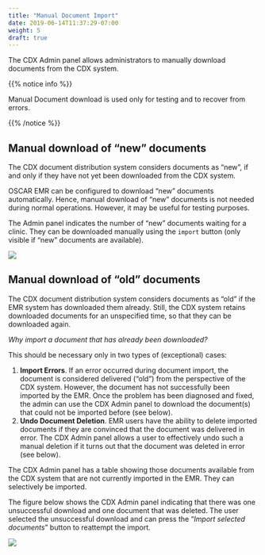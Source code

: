 ```yaml
---
title: "Manual Document Import"
date: 2019-06-14T11:37:29-07:00
weight: 5
draft: true
---
```


The CDX Admin panel allows administrators to manually download documents from the CDX system.

{{% notice info %}}
<p>
Manual Document download is used only for testing and to recover from errors.
</p>
{{% /notice %}}

## Manual download of “new” documents

The CDX document distribution system considers documents as “new”, if and only if they have not yet been downloaded from the CDX system.

OSCAR EMR can be configured to download “new” documents automatically. Hence, manual download of “new” documents is not needed during normal operations. However, it may be useful for testing purposes.

The Admin panel indicates the number of “new” documents waiting for a clinic. They can be downloaded manually using the `import` button (only visible if “new” documents are available).

![](https://paper-attachments.dropbox.com/s_D8F55B926E14BC491F2DAD18D930CB06AD57C72BB921C2ECDB6B0AA89F2D0027_1558051017883_image.png)


## Manual download of “old” documents

The CDX document distribution system considers documents as “old” if the EMR system has downloaded them already. Still, the CDX system retains downloaded documents for an unspecified time, so that they can be downloaded again.

*Why import a document that has already been downloaded?*

This should be necessary only in two types of (exceptional) cases:

1. **Import Errors**. If an error occurred during document import, the document is considered delivered (“old”) from the perspective of the CDX system. However, the document has not successfully been imported by the EMR. Once the problem has been diagnosed and fixed, the admin can use the CDX Admin panel to download the document(s) that could not be imported before (see below).
2. **Undo Document Deletion**. EMR users have the ability to delete imported documents if they are convinced that the document was delivered in error. The CDX Admin panel allows a user to effectively undo such a manual deletion if it turns out that the document was deleted in error (see below).

The CDX Admin panel has a table showing those documents available from the CDX system that are not currently imported in the EMR. They can selectively be imported.

The figure below shows the CDX Admin panel indicating that there was one unsuccessful download and one document that was deleted. The user selected the unsuccessful download and can press the “*Import selected documents*” button to reattempt the import.

![](https://paper-attachments.dropbox.com/s_D8F55B926E14BC491F2DAD18D930CB06AD57C72BB921C2ECDB6B0AA89F2D0027_1558054982778_image.png)
